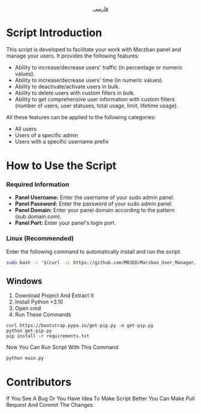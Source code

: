 <p align="center">
	<a href="./README_fa.md">
	فارسی
	</a>
</p>

# Script Introduction

This script is developed to facilitate your work with Marzban panel and manage your users. It provides the following features:

- Ability to increase/decrease users' traffic (in percentage or numeric values).
- Ability to increase/decrease users' time (in numeric values).
- Ability to deactivate/activate users in bulk.
- Ability to delete users with custom filters in bulk.
- Ability to get comprehensive user information with custom filters (number of users, user statuses, total usage, limit, lifetime usage).

All these features can be applied to the following categories:

- All users
- Users of a specific admin
- Users with a specific username prefix

# How to Use the Script

### Required Information

- **Panel Username:** Enter the username of your sudo admin panel.
- **Panel Password:** Enter the password of your sudo admin panel.
- **Panel Domain:** Enter your panel domain according to the pattern (sub.domain.com).
- **Panel Port:** Enter your panel's login port.

### Linux (Recommended)

Enter the following command to automatically install and run the script.
```bash
sudo bash -c "$(curl -sL https://github.com/M03ED/Marzban_User_Manager/raw/main/install.sh)"
```

## Windows
1. Download Project And Extract It 
2. Install Python +3.10
3. Open cmd
4. Run These Commands
```
curl https://bootstrap.pypa.io/get-pip.py -o get-pip.py
python get-pip.py
pip install -r requirements.txt
```
Now You Can Run Script With This Command
```
python main.py
```
# Contributors
If You See A Bug Or You Have Idea To Make Script Better You Can Make Pull Request And Commit The Changes
